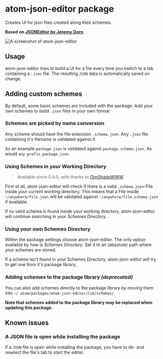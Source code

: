 # atom-json-editor package

Creates UI for json files created along their schemes.

**Based on [JSONEditor by Jeremy Dorn](https://github.com/jdorn/json-editor)**

![A screenshot of atom-json-editor](https://raw.githubusercontent.com/LukasHechenberger/atom-json-editor/master/screenshot.png)

## Usage

atom-json-editor tries to build a UI for a file every time you switch to a tab containing a `.json` file. The resulting `JSON` data is automatically saved on change.

## Adding custom schemes

By default, some basic schemes are included with the package. Add your own schemes to build `.json` files in your own format

### Schemes are picked by name conversion

Any scheme should have the file extension `.schema.json`. Any `.json` file containing it's filename is validated against it. 

As an example `package.json` is validated against `package.schema.json`. As would `any-prefix.package.json`.

### Using Schemes in your Working Directory
> Available since 0.4.0, with thanks to [DimShadoWWW](https://github.com/DimShadoWWW)

First of all, atom-json-editor will check if there is a valid `.schema.json`-File inside your current working directory. This means that a File inside `~/anywhere/file.json` will be validated against `~/anywhere/file.schema.json` if available.

If no valid schema is found inside your working directory, atom-json-editor will continue searching in your *Schemes Directory*.

### Using your own Schemes Directory

Within the package settings choose atom-json-editor. The only option available by now is *Schemes Directory*. Set it to an (absolute) path where your schemes are stored.

If a scheme isn't found in your Schemes Directory, atom-json-editor will try to get one from it's package library.

### Adding schemes to the package library *(deprecated)*

You can also add schemes directly to the package library by moving them into `~/.atom/packages/atom-json-editor/lib/schemes/`.

**Note that schemes added to the package library may be replaced when updating this package.**

## Known issues

### A JSON file is open while installing the package

If a `JSON` file is open while installing the package, you have to de- and reselect the file's tab to start the editor.